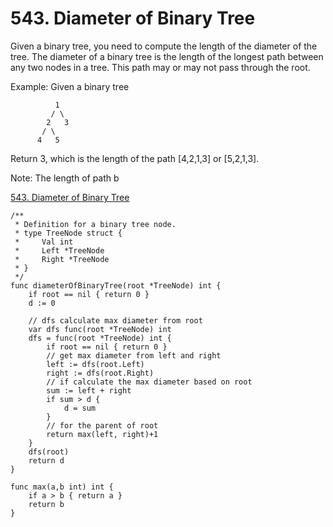 # 543. Diameter of Binary Tree

Given a binary tree, you need to compute the length of the diameter of the tree. The diameter of a binary tree is the length of the longest path between any two nodes in a tree. This path may or may not pass through the root.

Example:
Given a binary tree
```
          1
         / \
        2   3
       / \     
      4   5   
``` 
Return 3, which is the length of the path [4,2,1,3] or [5,2,1,3].

Note: The length of path b


[543. Diameter of Binary Tree](https://leetcode.com/problems/diameter-of-binary-tree/s)


```golang
/**
 * Definition for a binary tree node.
 * type TreeNode struct {
 *     Val int
 *     Left *TreeNode
 *     Right *TreeNode
 * }
 */
func diameterOfBinaryTree(root *TreeNode) int {
    if root == nil { return 0 }
    d := 0
    
    // dfs calculate max diameter from root
    var dfs func(root *TreeNode) int
    dfs = func(root *TreeNode) int {
        if root == nil { return 0 }
        // get max diameter from left and right
        left := dfs(root.Left)
        right := dfs(root.Right)
        // if calculate the max diameter based on root
        sum := left + right
        if sum > d {
            d = sum
        }
        // for the parent of root
        return max(left, right)+1
    }
    dfs(root)
    return d
}

func max(a,b int) int {
    if a > b { return a }
    return b
}
```

